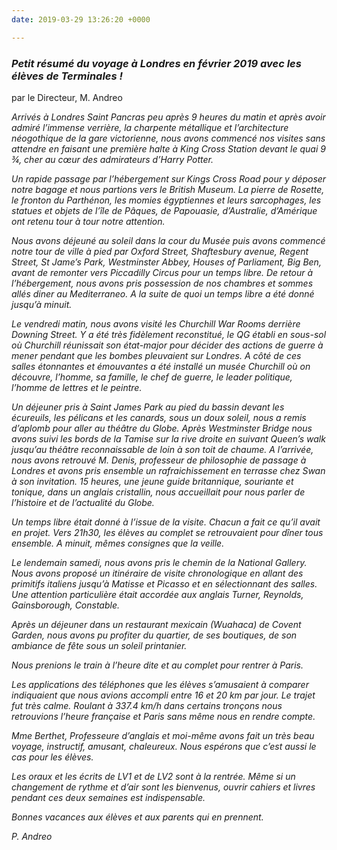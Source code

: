 ```yaml
---
date: 2019-03-29 13:26:20 +0000

---
```

### _Petit résumé du voyage à Londres en février 2019 avec les élèves de Terminales !_

par le Directeur, M. Andreo 

_Arrivés à Londres Saint Pancras peu après 9 heures du matin et après avoir admiré l’immense verrière, la charpente métallique et l’architecture néogothique de la gare victorienne, nous avons commencé nos visites sans attendre en faisant une première halte à King Cross Station devant le quai 9 ¾, cher au cœur des admirateurs d’Harry Potter._

_Un rapide passage par l’hébergement sur Kings Cross Road pour y déposer notre bagage et nous partions vers le British Museum. La pierre de Rosette, le fronton du Parthénon, les momies égyptiennes et leurs sarcophages, les statues et objets de l’île de Pâques, de Papouasie, d’Australie, d’Amérique ont retenu tour à tour notre attention._

_Nous avons déjeuné au soleil dans la cour du Musée puis avons commencé notre tour de ville à pied par Oxford Street, Shaftesbury avenue, Regent Street, St Jame’s Park, Westminster Abbey, Houses of Parliament, Big Ben, avant de remonter vers Piccadilly Circus pour un temps libre. De retour à l’hébergement, nous avons pris possession de nos chambres et sommes allés diner au Mediterraneo. A la suite de quoi un temps libre a été donné jusqu’à minuit._

_Le vendredi matin, nous avons visité les Churchill War Rooms derrière Downing Street. Y a été très fidèlement reconstitué, le QG établi en sous-sol où Churchill réunissait son état-major pour décider des actions de guerre à mener pendant que les bombes pleuvaient sur Londres. A côté de ces salles étonnantes et émouvantes a été installé un musée Churchill où on découvre, l’homme, sa famille, le chef de guerre, le leader politique, l’homme de lettres et le peintre._ 

_Un déjeuner pris à Saint James Park au pied du bassin devant les écureuils, les pélicans et les canards, sous un doux soleil, nous a remis d’aplomb pour aller au théâtre du Globe. Après Westminster Bridge nous avons suivi les bords de la Tamise sur la rive droite en suivant Queen’s walk jusqu’au théâtre reconnaissable de loin à son toit de chaume. A l’arrivée, nous avons retrouvé M. Denis, professeur de philosophie de passage à Londres et avons pris ensemble un rafraichissement en terrasse chez Swan à son invitation. 15 heures, une jeune guide britannique, souriante et tonique, dans un anglais cristallin, nous accueillait pour nous parler de l’histoire et de l’actualité du Globe._ 

_Un temps libre était donné à l’issue de la visite. Chacun a fait ce qu’il avait en projet. Vers 21h30, les élèves au complet se retrouvaient pour dîner tous ensemble. A minuit, mêmes consignes que la veille._

_Le lendemain samedi, nous avons pris le chemin de la National Gallery. Nous avons proposé un itinéraire de visite chronologique en allant des primitifs italiens jusqu’à Matisse et Picasso et en sélectionnant des salles. Une attention particulière était accordée aux anglais Turner, Reynolds, Gainsborough, Constable._ 

_Après un déjeuner dans un restaurant mexicain (Wuahaca) de Covent Garden, nous avons pu profiter du quartier, de ses boutiques, de son ambiance de fête sous un soleil printanier._

_Nous prenions le train à l’heure dite et au complet pour rentrer à Paris._ 

_Les applications des téléphones que les élèves s’amusaient à comparer indiquaient que nous avions accompli entre 16 et 20 km par jour. Le trajet fut très calme. Roulant à 337.4 km/h dans certains tronçons nous retrouvions l’heure française et Paris sans même nous en rendre compte._

_Mme Berthet, Professeure d’anglais et moi-même avons fait un très beau voyage, instructif, amusant, chaleureux. Nous espérons que c’est aussi le cas pour les élèves._

_Les oraux et les écrits de LV1 et de LV2 sont à la rentrée. Même si un changement de rythme et d’air sont les bienvenus, ouvrir cahiers et livres pendant ces deux semaines est indispensable._

_Bonnes vacances aux élèves et aux parents qui en prennent._

_P. Andreo_